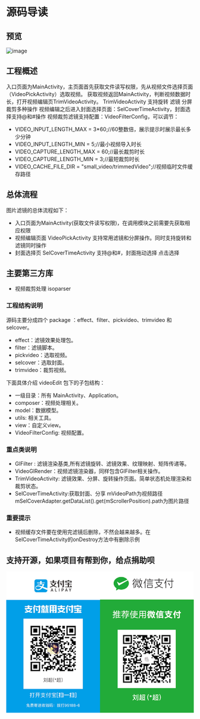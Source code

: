 # 源码导读

## <span id="预览">预览</span>
![image](https://github.com/liuchaotclc/videoedit/blob/master/images/shortcut.gif)

## <span id="工程概述">工程概述</span>
入口页面为MainActivity，主页面首先获取文件读写权限，先从视频文件选择页面（VideoPickActivity）选取视频。
获取视频返回MainActivity，判断视频数据时长，打开视频编辑页TrimVideoActivity。
TrimVideoActivity 支持旋转 滤镜 分屏 裁剪多种操作
视频编辑之后进入封面选择页面：SelCoverTimeActivity，封面选择支持@和#操作
视频裁剪滤镜支持配置：VideoFilterConfig，可以调节：
* VIDEO_INPUT_LENGTH_MAX = 3*60;//60整数倍，展示提示时展示最长多少分钟
* VIDEO_INPUT_LENGTH_MIN = 5;//最小视频导入时长
* VIDEO_CAPTURE_LENGTH_MAX = 60;//最长裁剪时长
* VIDEO_CAPTURE_LENGTH_MIN = 3;//最短裁剪时长
* VIDEO_CACHE_FILE_DIR = "small_video/trimmedVideo";//视频临时文件缓存路径


## <span id="总体流程">总体流程</span>

图片滤镜的总体流程如下：
* 入口页面为MainActivity(获取文件读写权限)，在调用模块之前需要先获取相应权限
* 视频编辑页面 VideoPickActivity 支持常用滤镜和分屏操作。同时支持旋转和滤镜同时操作
* 封面选择页 SelCoverTimeActivity 支持@和#，封面拖动选择 点击选择

## <span id="主要第三方库">主要第三方库</span>

* 视频裁剪处理 isoparser


### 工程结构说明

源码主要分成四个 package ：effect、filter、pickvideo、trimvideo 和 selcover。
- effect：滤镜效果处理包。
- filter：滤镜脚本。
- pickvideo：选取视频。
- selcover：选取封面。
- trimvideo：裁剪视频。

下面具体介绍 videoEdit 包下的子包结构：
- 一级目录：所有 MainActivity、Application。
- composer：视频处理相关。
- model：数据模型。
- utils: 相关工具。
- view：自定义view。
- VideoFilterConfig: 视频配置。

### 重点类说明

- GlFilter : 滤镜渲染基类,所有滤镜旋转、滤镜效果、纹理映射、矩阵传递等。
- VideoGlRender：视频滤镜渲染器，同样包含GlFilter相关操作。
- TrimVideoActivity: 滤镜效果、分屏、旋转操作页面。简单状态机处理渲染和裁剪状态。
- SelCoverTimeActivity:获取封面、分享 mVideoPath为视频路径 mSelCoverAdapter.getDataList().get(mScrollerPosition).path为图片路径

### 重要提示
- 视频缓存文件要在使用完滤镜后删除，不然会越来越多。在SelCoverTimeActivity的onDestroy方法中有删除示例


## <span id="预览">支持开源，如果项目有帮到你，给点捐助呗</span>

![image](https://github.com/liuchaotclc/photoFilter/blob/master/img/ic_pay_img.png)

